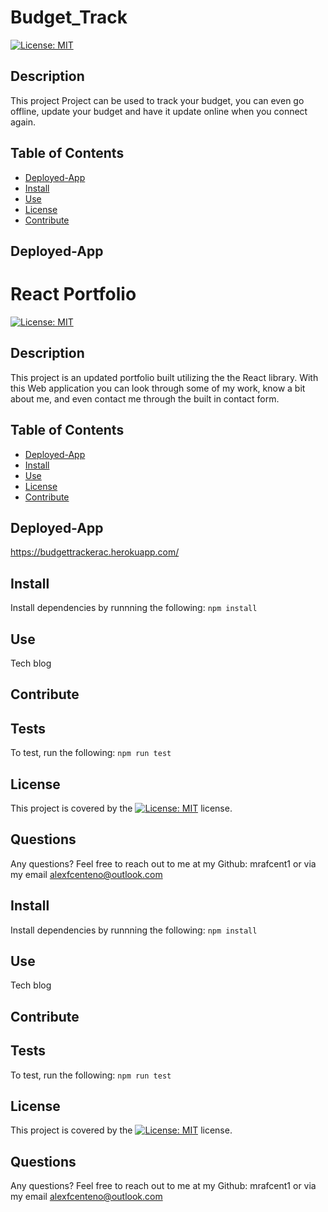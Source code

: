 # Budget_Track
[![License: MIT](https://img.shields.io/badge/License-MIT-yellow.svg)](https://opensource.org/licenses/MIT)

## Description
This project Project can be used to track your budget, you can even go offline, update your budget and have it update online when you connect again.

## Table of Contents
* [Deployed-App](#Deployed-App)
* [Install](#Install)
* [Use](#Use)
* [License](#License)
* [Contribute](#Contribute)

## Deployed-App
# React Portfolio
[![License: MIT](https://img.shields.io/badge/License-MIT-yellow.svg)](https://opensource.org/licenses/MIT)

## Description
This project is an updated portfolio built utilizing the the React library.
With this Web application you can look through some of my work, know a bit about me, and even contact me through the built in contact form.

## Table of Contents
* [Deployed-App](#Deployed-App)
* [Install](#Install)
* [Use](#Use)
* [License](#License)
* [Contribute](#Contribute)

## Deployed-App
https://budgettrackerac.herokuapp.com/

## Install
Install dependencies by runnning the following:
`npm install`

## Use
Tech blog 

## Contribute


## Tests
To test, run the following:
`npm run test`

## License
This project is covered by the [![License: MIT](https://img.shields.io/badge/License-MIT-yellow.svg)](https://opensource.org/licenses/MIT) license.

## Questions
Any questions? Feel free to reach out to me at my Github: mrafcent1 or via my email alexfcenteno@outlook.com

## Install
Install dependencies by runnning the following:
`npm install`

## Use
Tech blog 

## Contribute


## Tests
To test, run the following:
`npm run test`

## License
This project is covered by the [![License: MIT](https://img.shields.io/badge/License-MIT-yellow.svg)](https://opensource.org/licenses/MIT) license.

## Questions
Any questions? Feel free to reach out to me at my Github: mrafcent1 or via my email alexfcenteno@outlook.com
